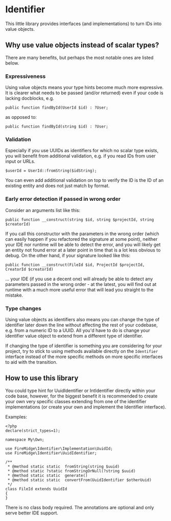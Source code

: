 # Identifier

This little library provides interfaces (and implementations) to turn IDs into value objects.

## Why use value objects instead of scalar types?

There are many benefits, but perhaps the most notable ones are listed below.

### Expressiveness
Using value objects means your type hints become much more expressive. It is clearer what needs to be passed (and/or returned) even if your code is lacking docblocks, e.g.

```public function findById(UserId $id) : ?User;```

as opposed to:

```public function findById(string $id) : ?User;```

### Validation

Especially if you use UUIDs as identifiers for which no scalar type exists, you will benefit from additional validation, e.g. if you read IDs from user input or URLs.

```$userId = UserId::fromString($idString);```

You can even add additional validation on top to verify the ID is the ID of an existing entity and does not just match by format.

### Early error detection if passed in wrong order

Consider an arguments list like this:

```public function __construct(string $id, string $projectId, string $creatorId)```

If you call this constructor with the parameters in the wrong order (which can easily happen if you refactored the signature at some point), neither your IDE nor runtime will be able to detect the error, and you will likely get an entity not found error at a later point in time that is a lot less obvious to debug. On the other hand, if your signature looked like this:

```public function __construct(FileId $id, ProjectId $projectId, CreatorId $creatorId)```

... your IDE (if you use a decent one) will already be able to detect any parameters passed in the wrong order - at the latest, you will find out at runtime with a much more useful error that will lead you straight to the mistake.

### Type changes

Using value objects as identifiers also means you can change the type of identifier later down the line without affecting the rest of your codebase, e.g. from a numeric ID to a UUID. All you'd have to do is change your identifier value object to extend from a different type of identifier.

If changing the type of identifier is something you are considering for your project, try to stick to using methods available directly on the `Identifier` interface instead of the more specific methods on more specific interfaces to aid with the transition.

## How to use this library

You could type hint for UuidIdentifier or IntIdentifier directly within your code base, however, for the biggest benefit it is recommended to create your own very specific classes extending from one of the identifier implementations (or create your own and implement the Identifier interface).

Examples:

```$xslt
<?php
declare(strict_types=1);

namespace My\Own;

use FireMidge\Identifier\Implementation\UuidId;
use FireMidge\Identifier\UuidIdentifier;

/**
 * @method static static  fromString(string $uuid)
 * @method static ?static fromStringOrNull(?string $uuid)
 * @method static static  generate()
 * @method static static  convertFrom(UuidIdentifier $otherUuid)
 */
class FileId extends UuidId
{
}
```

There is no class body required.
The annotations are optional and only serve better IDE support.